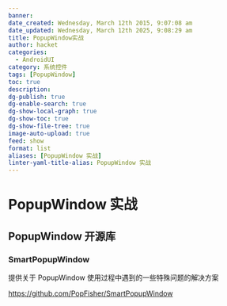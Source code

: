 ```yaml
---
banner: 
date_created: Wednesday, March 12th 2015, 9:07:08 am
date_updated: Wednesday, March 12th 2025, 9:08:29 am
title: PopupWindow实战
author: hacket
categories:
  - AndroidUI
category: 系统控件
tags: [PopupWindow]
toc: true
description: 
dg-publish: true
dg-enable-search: true
dg-show-local-graph: true
dg-show-toc: true
dg-show-file-tree: true
image-auto-upload: true
feed: show
format: list
aliases: [PopupWindow 实战]
linter-yaml-title-alias: PopupWindow 实战
---
```


# PopupWindow 实战

## PopupWindow 开源库

### SmartPopupWindow

提供关于 PopupWindow 使用过程中遇到的一些特殊问题的解决方案

<https://github.com/PopFisher/SmartPopupWindow>

